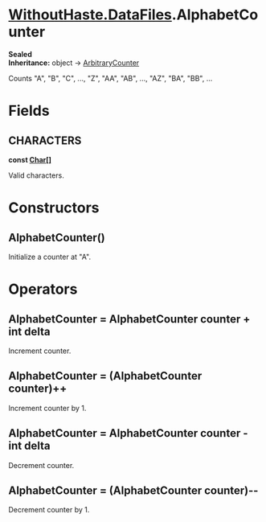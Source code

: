 # [WithoutHaste.DataFiles](TableOfContents.WithoutHaste.DataFiles.md).AlphabetCounter

**Sealed**  
**Inheritance:** object → [ArbitraryCounter](WithoutHaste.DataFiles.ArbitraryCounter.md)  

Counts "A", "B", "C", ..., "Z", "AA", "AB", ..., "AZ", "BA", "BB", ...  

# Fields

## CHARACTERS

**const [Char[]](https://docs.microsoft.com/en-us/dotnet/api/system.array)**  

Valid characters.  

# Constructors

## AlphabetCounter()

Initialize a counter at "A".  

# Operators

## AlphabetCounter = AlphabetCounter counter + int delta

Increment counter.  

## AlphabetCounter = (AlphabetCounter counter)++

Increment counter by 1.  

## AlphabetCounter = AlphabetCounter counter - int delta

Decrement counter.  

## AlphabetCounter = (AlphabetCounter counter)--

Decrement counter by 1.  

